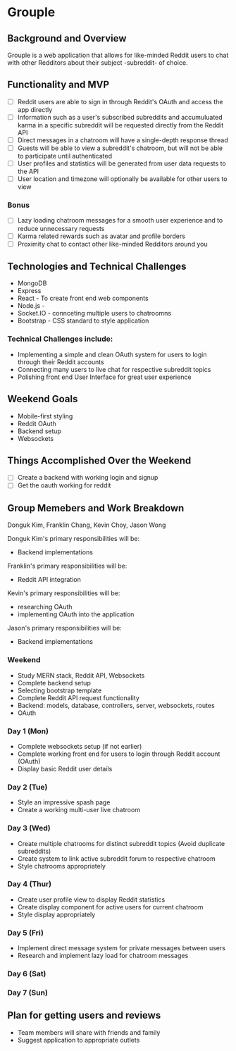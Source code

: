 # Grouple

## Background and Overview
Grouple is a web application that allows for like-minded Reddit users to chat with other Redditors about their subject -subreddit- of choice.


## Functionality and MVP

- [ ] Reddit users are able to sign in through Reddit's OAuth and access the app directly
- [ ] Information such as a user's subscribed subreddits and accumuluated karma in a specific subreddit will be requested directly from the Reddit API
- [ ] Direct messages in a chatroom will have a single-depth response thread
- [ ] Guests will be able to view a subreddit's chatroom, but will not be able to participate until authenticated
- [ ] User profiles and statistics will be generated from user data requests to the API
- [ ] User location and timezone will optionally be available for other users to view

### Bonus

- [ ] Lazy loading chatroom messages for a smooth user experience and to reduce unnecessary requests
- [ ] Karma related rewards such as avatar and profile borders
- [ ] Proximity chat to contact other like-minded Redditors around you

## Technologies and Technical Challenges

- MongoDB
- Express 
- React - To create front end web components
- Node.js - 
- Socket.IO - connceting multiple users to chatroomns
- Bootstrap - CSS standard to style application

### Technical Challenges include: 
* Implementing a simple and clean OAuth system for users to login through their Reddit accounts
* Connecting many users to live chat for respective subreddit topics
* Polishing front end User Interface for great user experience 

## Weekend Goals

- Mobile-first styling
- Reddit OAuth
- Backend setup
- Websockets

## Things Accomplished Over the Weekend
- [ ] Create a backend with working login and signup
- [ ] Get the oauth working for reddit

## Group Memebers and Work Breakdown
Donguk Kim, Franklin Chang, Kevin Choy, Jason Wong

Donguk Kim's primary responsibilities will be:
- Backend implementations

Franklin's primary responsibilities will be:
- Reddit API integration

Kevin's primary responsibilities will be:
- researching OAuth
- implementing OAuth into the application 

Jason's primary responsibilities will be:
- Backend implementations


### Weekend
- Study MERN stack, Reddit API, Websockets
- Complete backend setup
- Selecting bootstrap template
- Complete Reddit API request functionality
- Backend: models, database, controllers, server, websockets, routes
- OAuth

### Day 1 (Mon)
 - Complete websockets setup (if not earlier)
 - Complete working front end for users to login through Reddit account (OAuth)
 - Display basic Reddit user details 
### Day 2 (Tue)
 - Style an impressive spash page
 - Create a working multi-user live chatroom
### Day 3 (Wed)
 - Create multiple chatrooms for distinct subreddit topics (Avoid duplicate subreddits)
 - Create system to link active subreddit forum to respective chatroom
 - Style chatrooms appropriately
### Day 4 (Thur)
 - Create user profile view to display Reddit statistics
 - Create display component for active users for current chatroom
 - Style display appropriately 
### Day 5 (Fri)
 - Implement direct message system for private messages between users
 - Research and implement lazy load for chatroom messages
### Day 6 (Sat)
 
### Day 7 (Sun)

## Plan for getting users and reviews
* Team members will share with friends and family
* Suggest application to appropriate outlets



